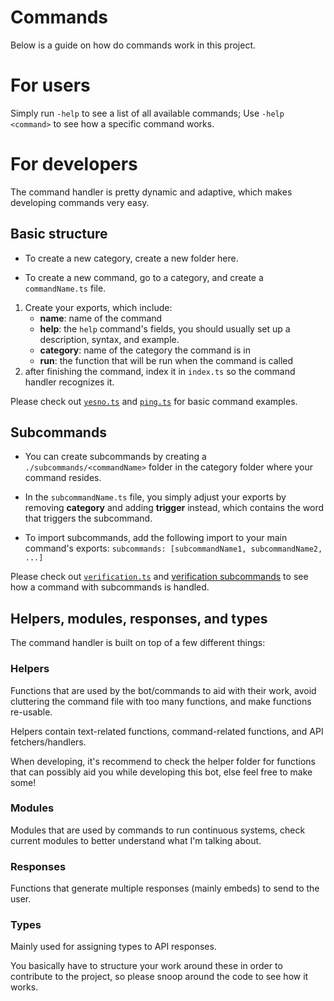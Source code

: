 # Commands

Below is a guide on how do commands work in this project.

# For users

Simply run `-help` to see a list of all available commands; Use `-help <command>` to see how a specific command works.

# For developers

The command handler is pretty dynamic and adaptive, which makes developing commands very easy.

## Basic structure

- To create a new category, create a new folder here.

- To create a new command, go to a category, and create a `commandName.ts` file.

1. Create your exports, which include:
    - **name**: name of the command
    - **help**: the `help` command's fields, you should usually set up a description, syntax, and example.
    - **category**: name of the category the command is in
    - **run**: the function that will be run when the command is called
2. after finishing the command, index it in `index.ts` so the command handler recognizes it.

Please check out [`yesno.ts`](./fun/yesno.ts) and [`ping.ts`](./misc/ping.ts) for basic command examples.

## Subcommands

- You can create subcommands by creating a `./subcommands/<commandName>` folder in the category folder where your command resides.

- In the `subcommandName.ts` file, you simply adjust your exports by removing **category** and adding **trigger** instead, which contains the word that triggers the subcommand.

- To import subcommands, add the following import to your main command's exports:
`subcommands: [subcommandName1, subcommandName2, ...]`

Please check out [`verification.ts`](./management/verification.ts) and [verification subcommands](./management/subcommands/verification/) to see how a command with subcommands is handled.

## Helpers, modules, responses, and types

The command handler is built on top of a few different things:

### **Helpers**

Functions that are used by the bot/commands to aid with their work, avoid cluttering the command file with too many functions, and make functions re-usable.

Helpers contain text-related functions, command-related functions, and API fetchers/handlers.

When developing, it's recommend to check the helper folder for functions that can possibly aid you while developing this bot, else feel free to make some!

### **Modules**

Modules that are used by commands to run continuous systems, check current modules to better understand what I'm talking about.

### **Responses**

Functions that generate multiple responses (mainly embeds) to send to the user.

### **Types**

Mainly used for assigning types to API responses.

You basically have to structure your work around these in order to contribute to the project, so please snoop around the code to see how it works.
